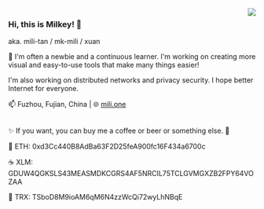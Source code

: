 <img align="right" src="https://github-readme-stats.vercel.app/api?username=mili-tan&show_icons=true" />

### Hi, this is Milkey! 👋
aka. mili-tan / mk-mili / xuan

🔰 I'm often a newbie and a continuous learner. I'm working on creating more visual and easy-to-use tools that make many things easier!

I'm also working on distributed networks and privacy security. I hope better Internet for everyone.

📫 Fuzhou, Fujian, China | 🌐 [mili.one](https://mili.one/)

<a href='#'><img src='https://mili.one/static/rainbow.svg' height="3px" width="100%"/></a>

✨ If you want, you can buy me a coffee or beer or something else. 🍻

🍺 ETH: 0xd3Cc440B8AdBa63F2D25feA900fc16F434a6700c 

☕ XLM: GDUW4QGKSLS43MEASMDKCGRS4AF5NRCIL75TCLGVMGXZB2FPY64VOZAA

🍰 TRX: TSboD8M9ioAM6qM6N4zzWcQi72wyLhNBqE

<!--
**mili-tan/mili-tan** is a ✨ _special_ ✨ repository because its `README.md` (this file) appears on your GitHub profile.

Here are some ideas to get you started:

- 🔭 I’m currently working on ...
- 🌱 I’m currently learning ...
- 👯 I’m looking to collaborate on ...
- 🤔 I’m looking for help with ...
- 💬 Ask me about ...
- 📫 How to reach me: ...
- 😄 Pronouns: ...
- ⚡ Fun fact: ...
-->

